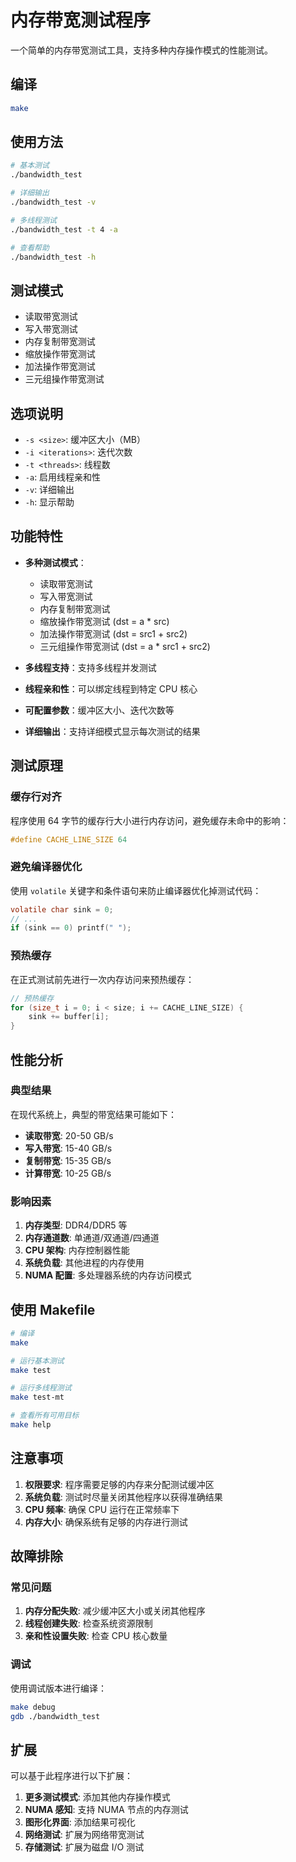 # 内存带宽测试程序

一个简单的内存带宽测试工具，支持多种内存操作模式的性能测试。

## 编译

```bash
make
```

## 使用方法

```bash
# 基本测试
./bandwidth_test

# 详细输出
./bandwidth_test -v

# 多线程测试
./bandwidth_test -t 4 -a

# 查看帮助
./bandwidth_test -h
```

## 测试模式

- 读取带宽测试
- 写入带宽测试  
- 内存复制带宽测试
- 缩放操作带宽测试
- 加法操作带宽测试
- 三元组操作带宽测试

## 选项说明

- `-s <size>`: 缓冲区大小（MB）
- `-i <iterations>`: 迭代次数
- `-t <threads>`: 线程数
- `-a`: 启用线程亲和性
- `-v`: 详细输出
- `-h`: 显示帮助

## 功能特性

- **多种测试模式**：
  - 读取带宽测试
  - 写入带宽测试
  - 内存复制带宽测试
  - 缩放操作带宽测试 (dst = a * src)
  - 加法操作带宽测试 (dst = src1 + src2)
  - 三元组操作带宽测试 (dst = a * src1 + src2)

- **多线程支持**：支持多线程并发测试
- **线程亲和性**：可以绑定线程到特定 CPU 核心
- **可配置参数**：缓冲区大小、迭代次数等
- **详细输出**：支持详细模式显示每次测试的结果

## 测试原理

### 缓存行对齐

程序使用 64 字节的缓存行大小进行内存访问，避免缓存未命中的影响：

```c
#define CACHE_LINE_SIZE 64
```

### 避免编译器优化

使用 `volatile` 关键字和条件语句来防止编译器优化掉测试代码：

```c
volatile char sink = 0;
// ...
if (sink == 0) printf(" ");
```

### 预热缓存

在正式测试前先进行一次内存访问来预热缓存：

```c
// 预热缓存
for (size_t i = 0; i < size; i += CACHE_LINE_SIZE) {
    sink += buffer[i];
}
```

## 性能分析

### 典型结果

在现代系统上，典型的带宽结果可能如下：

- **读取带宽**: 20-50 GB/s
- **写入带宽**: 15-40 GB/s
- **复制带宽**: 15-35 GB/s
- **计算带宽**: 10-25 GB/s

### 影响因素

1. **内存类型**: DDR4/DDR5 等
2. **内存通道数**: 单通道/双通道/四通道
3. **CPU 架构**: 内存控制器性能
4. **系统负载**: 其他进程的内存使用
5. **NUMA 配置**: 多处理器系统的内存访问模式

## 使用 Makefile

```bash
# 编译
make

# 运行基本测试
make test

# 运行多线程测试
make test-mt

# 查看所有可用目标
make help
```

## 注意事项

1. **权限要求**: 程序需要足够的内存来分配测试缓冲区
2. **系统负载**: 测试时尽量关闭其他程序以获得准确结果
3. **CPU 频率**: 确保 CPU 运行在正常频率下
4. **内存大小**: 确保系统有足够的内存进行测试

## 故障排除

### 常见问题

1. **内存分配失败**: 减少缓冲区大小或关闭其他程序
2. **线程创建失败**: 检查系统资源限制
3. **亲和性设置失败**: 检查 CPU 核心数量

### 调试

使用调试版本进行编译：

```bash
make debug
gdb ./bandwidth_test
```

## 扩展

可以基于此程序进行以下扩展：

1. **更多测试模式**: 添加其他内存操作模式
2. **NUMA 感知**: 支持 NUMA 节点的内存测试
3. **图形化界面**: 添加结果可视化
4. **网络测试**: 扩展为网络带宽测试
5. **存储测试**: 扩展为磁盘 I/O 测试 